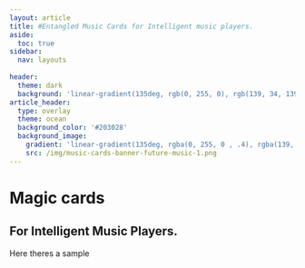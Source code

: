 ```yaml
---
layout: article
title: #Entangled Music Cards for Intelligent music players.
aside:
  toc: true
sidebar:
  nav: layouts
   
header:
  theme: dark
  background: 'linear-gradient(135deg, rgb(0, 255, 0), rgb(139, 34, 139, .1))'
article_header:
  type: overlay
  theme: ocean
  background_color: '#203028' 
  background_image:
    gradient: 'linear-gradient(135deg, rgba(0, 255, 0 , .4), rgba(139, 34, 139, .1))'
    src: /img/music-cards-banner-future-music-1.png
---
```


# Magic cards 
## For Intelligent Music Players. 

Here theres a sample
